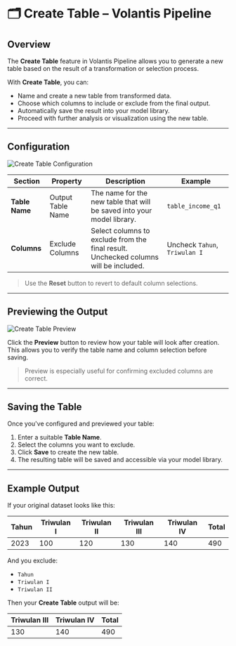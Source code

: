 # 🗂️ Create Table – Volantis Pipeline

## Overview  
The **Create Table** feature in Volantis Pipeline allows you to generate a new table based on the result of a transformation or selection process.

With **Create Table**, you can:  
- Name and create a new table from transformed data.  
- Choose which columns to include or exclude from the final output.  
- Automatically save the result into your model library.  
- Proceed with further analysis or visualization using the new table.

---

## Configuration

![Create Table Configuration](/vdata/documentation/pipeline/create-table/table-config.webp)

| Section         | Property           | Description                                                                 | Example               |
|------------------|--------------------|-----------------------------------------------------------------------------|------------------------|
| **Table Name**    | Output Table Name  | The name for the new table that will be saved into your model library.     | `table_income_q1`     |
| **Columns**       | Exclude Columns    | Select columns to exclude from the final result. Unchecked columns will be included. | Uncheck `Tahun`, `Triwulan I` |

> Use the **Reset** button to revert to default column selections.

---

## Previewing the Output

![Create Table Preview](/vdata/documentation/pipeline/create-table/table-preview.webp)

Click the **Preview** button to review how your table will look after creation. This allows you to verify the table name and column selection before saving.

> Preview is especially useful for confirming excluded columns are correct.

---

## Saving the Table

Once you've configured and previewed your table:

1. Enter a suitable **Table Name**.  
2. Select the columns you want to exclude.  
3. Click **Save** to create the new table.  
4. The resulting table will be saved and accessible via your model library.

---

## Example Output

If your original dataset looks like this:

| Tahun | Triwulan I | Triwulan II | Triwulan III | Triwulan IV | Total |
|-------|------------|-------------|--------------|-------------|-------|
| 2023  | 100        | 120         | 130          | 140         | 490   |

And you exclude:
- `Tahun`  
- `Triwulan I`  
- `Triwulan II`

Then your **Create Table** output will be:

| Triwulan III | Triwulan IV | Total |
|--------------|-------------|-------|
| 130          | 140         | 490   |
